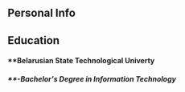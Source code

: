 ## Personal Info


## Education
#### **Belarusian State Technological Univerty         
##### **-Bachelor's Degree in Information Technology
